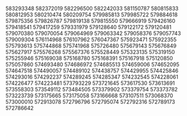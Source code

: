583293348
582372019
582296500
582242033
581150787
580815833
580812953
580210474
580209754
579985813
579985722
579884618
579875356
579826787
579819138
579815550
579666919
579426160
579418541
579417259
579331979
579128640
579122172
579120481
579070380
579070054
579064969
579063342
579058376
579057743
579009304
576114968
576107962
576047367
575923471
575922355
575793613
575744868
575741968
575726480
575679143
575676849
575627917
575576268
575567376
575528449
575323135
575319150
575255946
575169038
575168780
575168391
575167918
575120850
575057860
574693480
574686972
574685513
574659006
574652095
574647518
574490057
574489102
574438757
574429955
574425846
574293016
574292237
574289245
574285347
574232545
574228061
574226477
574223481
573793229
573721645
573617530
573613691
573558303
573549112
573484505
573379902
573379754
573373782
573223739
573175665
573175058
573166668
573107511
573068370
573000010
572913078
572796796
572795074
572792316
572789173
572786642
